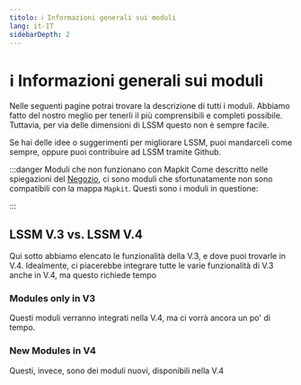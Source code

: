```yaml
---
titolo: ℹ️ Informazioni generali sui moduli
lang: it-IT
sidebarDepth: 2
---
```


# ℹ️ Informazioni generali sui moduli

Nelle seguenti pagine potrai trovare la descrizione di tutti i moduli. Abbiamo fatto del nostro meglio per tenerli il più comprensibili e completi possibile. Tuttavia, per via delle dimensioni di LSSM questo non è sempre facile.

Se hai delle idee o suggerimenti per migliorare LSSM, puoi mandarceli come sempre, oppure puoi contribuire ad LSSM tramite Github.

:::danger Moduli che non funzionano con Mapkit
Come descritto nelle spiegazioni del [Negozio](appstore.md), ci sono moduli che sfortunatamente non sono compatibili con la mappa `Mapkit`. Questi sono i moduli in questione:

<mapkit-modules settings-text="And these settings"/>
:::

## LSSM V.3 vs. LSSM V.4

Qui sotto abbiamo elencato le funzionalità della V.3, e dove puoi trovarle in V.4.
Idealmente, ci piacerebbe integrare tutte le varie funzionalità di V.3 anche in V.4, ma questo richiede tempo

<v3-v4-comparison-integrated/>

### Modules only in V3

Questi moduli verranno integrati nella V.4, ma ci vorrà ancora un po' di tempo.

<v3-v4-comparison-v3only/>

### New Modules in V4

Questi, invece, sono dei moduli nuovi, disponibili nella V.4

<v3-v4-comparison-new/>

